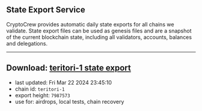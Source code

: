 ## State Export Service
CryptoCrew provides automatic daily state exports for all chains we validate. State export files can be used as genesis files and are a snapshot of the current blockchain state, including all validators, accounts, balances and delegations.

---
**Download: [teritori-1 state export](https://dl-eu2.ccvalidators.com/SERVICE/teritori/teritori-1_export_7987573.json)**
---

- last updated: Fri Mar 22 2024 23:45:10
- chain id: `teritori-1`
- export height: `7987573`
- use for: airdrops, local tests, chain recovery

